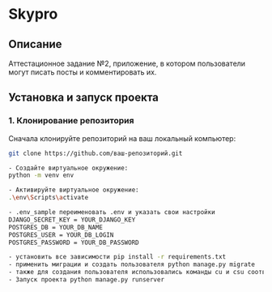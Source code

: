 # Skypro

## Описание

Аттестационное задание №2, приложение, в котором пользователи могут писать посты и комментировать их.

## Установка и запуск проекта

### 1. Клонирование репозитория

Сначала клонируйте репозиторий на ваш локальный компьютер:

```bash
git clone https://github.com/ваш-репозиторий.git

- Создайте виртуальное окружение:
python -m venv env

- Активируйте виртуальное окружение:
.\env\Scripts\activate

- .env_sample переименовать .env и указать свои настройки
DJANGO_SECRET_KEY = YOUR_DJANGO_KEY
POSTGRES_DB = YOUR_DB_NAME
POSTGRES_USER = YOUR_DB_LOGIN
POSTGRES_PASSWORD = YOUR_DB_PASSWORD

- установить все зависимости pip install -r requirements.txt
- применить миграции и создать пользователя python manage.py migrate
- также для создания пользователя использовались команды cu и csu соотвественно. 
- Запуск проекта python manage.py runserver



